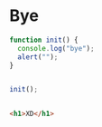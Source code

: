 # Bye

```javascript
function init() {
  console.log("bye");
  alert("");
}


init();
```


```html

<h1>XD</h1>

```
